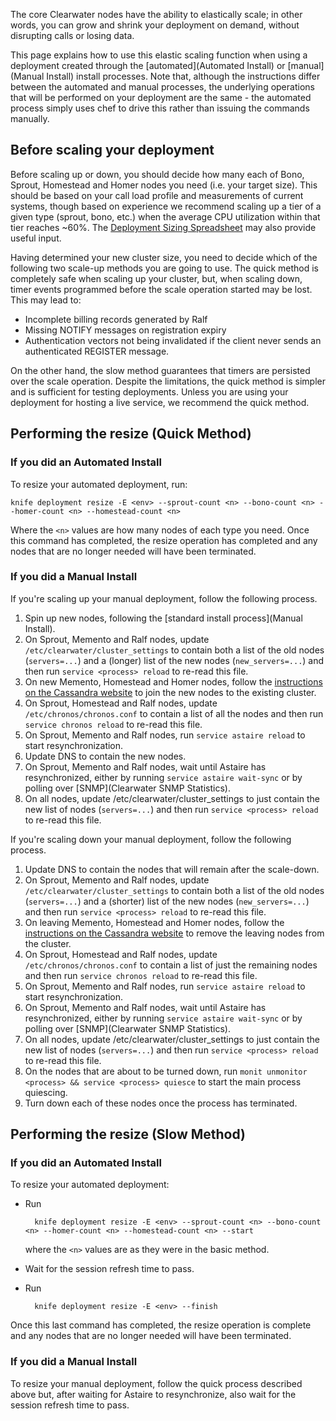 The core Clearwater nodes have the ability to elastically scale; in other words, you can grow and shrink your deployment on demand, without disrupting calls or losing data.

This page explains how to use this elastic scaling function when using a deployment created through the [automated](Automated Install) or [manual](Manual Install) install processes.  Note that, although the instructions differ between the automated and manual processes, the underlying operations that will be performed on your deployment are the same - the automated process simply uses chef to drive this rather than issuing the commands manually.

## Before scaling your deployment

Before scaling up or down, you should decide how many each of Bono, Sprout, Homestead and Homer nodes you need (i.e. your target size). This should be based on your call load profile and measurements of current systems, though based on experience we recommend scaling up a tier of a given type (sprout, bono, etc.) when the average CPU utilization within that tier reaches ~60%. The [Deployment Sizing Spreadsheet](http://www.projectclearwater.org/technical/clearwater-performance/) may also provide useful input.

Having determined your new cluster size, you need to decide which of the following two scale-up methods you are going to use.  The quick method is completely safe when scaling up your cluster, but, when scaling down, timer events programmed before the scale operation started may be lost.  This may lead to:

* Incomplete billing records generated by Ralf
* Missing NOTIFY messages on registration expiry
* Authentication vectors not being invalidated if the client never sends an authenticated REGISTER message.

On the other hand, the slow method guarantees that timers are persisted over the scale operation.  Despite the limitations, the quick method is simpler and is sufficient for testing deployments.  Unless you are using your deployment for hosting a live service, we recommend the quick method.

## Performing the resize (Quick Method)

### If you did an Automated Install

To resize your automated deployment, run:

    knife deployment resize -E <env> --sprout-count <n> --bono-count <n> --homer-count <n> --homestead-count <n>

Where the `<n>` values are how many nodes of each type you need.  Once this command has completed, the resize operation has completed and any nodes that are no longer needed will have been terminated.

### If you did a Manual Install

If you're scaling up your manual deployment, follow the following process.

1.  Spin up new nodes, following the [standard install process](Manual Install).
2.  On Sprout, Memento and Ralf nodes, update `/etc/clearwater/cluster_settings` to contain both a list of the old nodes (`servers=...`) and a (longer) list of the new nodes (`new_servers=...`) and then run `service <process> reload` to re-read this file.
3.  On new Memento, Homestead and Homer nodes, follow the [instructions on the Cassandra website](http://www.datastax.com/documentation/cassandra/1.2/cassandra/operations/ops_add_node_to_cluster_t.html) to join the new nodes to the existing cluster.
4.  On Sprout, Homestead and Ralf nodes, update `/etc/chronos/chronos.conf` to contain a list of all the nodes and then run `service chronos reload` to re-read this file.
5.  On Sprout, Memento and Ralf nodes, run `service astaire reload` to start resynchronization.
6.  Update DNS to contain the new nodes.
7.  On Sprout, Memento and Ralf nodes, wait until Astaire has resynchronized, either by running `service astaire wait-sync` or by polling over [SNMP](Clearwater SNMP Statistics).
8.  On all nodes, update /etc/clearwater/cluster_settings to just contain the new list of nodes (`servers=...`) and then run `service <process> reload` to re-read this file.

If you're scaling down your manual deployment, follow the following process.

1.  Update DNS to contain the nodes that will remain after the scale-down.
2.  On Sprout, Memento and Ralf nodes, update `/etc/clearwater/cluster_settings` to contain both a list of the old nodes (`servers=...`) and a (shorter) list of the new nodes (`new_servers=...`) and then run `service <process> reload` to re-read this file.
3.  On leaving Memento, Homestead and Homer nodes, follow the [instructions on the Cassandra website](http://www.datastax.com/documentation/cassandra/1.2/cassandra/operations/ops_remove_node_t.html) to remove the leaving nodes from the cluster.
4.  On Sprout, Homestead and Ralf nodes, update `/etc/chronos/chronos.conf` to contain a list of just the remaining nodes and then run `service chronos reload` to re-read this file.
5.  On Sprout, Memento and Ralf nodes, run `service astaire reload` to start resynchronization.
6.  On Sprout, Memento and Ralf nodes, wait until Astaire has resynchronized, either by running `service astaire wait-sync` or by polling over [SNMP](Clearwater SNMP Statistics).
7.  On all nodes, update /etc/clearwater/cluster_settings to just contain the new list of nodes (`servers=...`) and then run `service <process> reload` to re-read this file.
8.  On the nodes that are about to be turned down, run `monit unmonitor <process> && service <process> quiesce` to start the main process quiescing.
9.  Turn down each of these nodes once the process has terminated.

## Performing the resize (Slow Method)

### If you did an Automated Install

To resize your automated deployment:

* Run 

        knife deployment resize -E <env> --sprout-count <n> --bono-count <n> --homer-count <n> --homestead-count <n> --start

    where the `<n>` values are as they were in the basic method.

* Wait for the session refresh time to pass.
* Run

        knife deployment resize -E <env> --finish

Once this last command has completed, the resize operation is complete and any nodes that are no longer needed will have been terminated.

### If you did a Manual Install

To resize your manual deployment, follow the quick process described above but, after waiting for Astaire to resynchronize, also wait for the session refresh time to pass.
